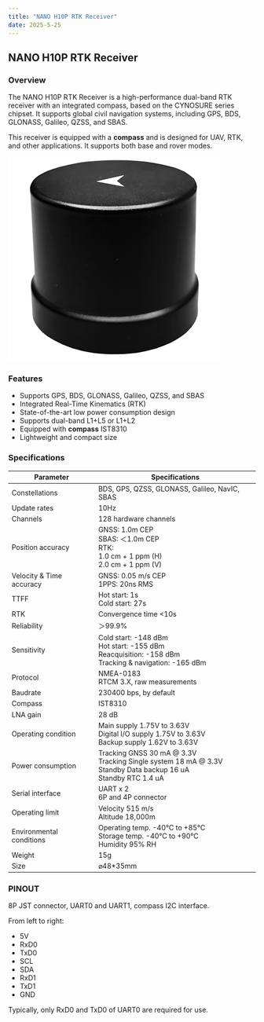 ```yaml
---
title: "NANO H10P RTK Receiver"
date: 2025-5-25
---
```


## NANO H10P RTK Receiver

### Overview

The NANO H10P RTK Receiver is a high-performance dual-band RTK receiver with an integrated compass, based on the CYNOSURE series chipset. It supports global civil navigation systems, including GPS, BDS, GLONASS, Galileo, QZSS, and SBAS.

This receiver is equipped with a **compass** and is designed for UAV, RTK, and other applications. It supports both base and rover modes.

![NANO H10P RTK Receiver](../../images/H10P/H10P-RTK-main-white-bg-x400.png)

### Features

- Supports GPS, BDS, GLONASS, Galileo, QZSS, and SBAS
- Integrated Real-Time Kinematics (RTK)
- State-of-the-art low power consumption design
- Supports dual-band L1+L5 or L1+L2
- Equipped with **compass** IST8310
- Lightweight and compact size

### Specifications

| Parameter             | Specifications                                                                 |
|-----------------------|-------------------------------------------------------------------------------|
| Constellations        | BDS, GPS, QZSS, GLONASS, Galileo, NavIC, SBAS                                |
| Update rates          | 10Hz                                                                         |
| Channels              | 128 hardware channels                                                       |
| Position accuracy     | GNSS: 1.0m CEP <br> SBAS: ＜1.0m CEP <br> RTK: <br> 1.0 cm + 1 ppm (H)<br />2.0 cm + 1 ppm (V) |
| Velocity & Time accuracy | GNSS: 0.05 m/s CEP <br> 1PPS: 20ns RMS                                     |
| TTFF                  | Hot start: 1s <br> Cold start: 27s                                           |
| RTK               | Convergence time <10s                                                        |
| Reliability           | ＞99.9%                                                                      |
| Sensitivity           | Cold start: -148 dBm <br> Hot start: -155 dBm <br> Reacquisition: -158 dBm <br> Tracking & navigation: -165 dBm |
| Protocol              | NMEA-0183 <br> RTCM 3.X, raw measurements                                    |
| Baudrate              | 230400 bps, by default                                                       |
| Compass               | IST8310                                                                      |
| LNA gain              | 28 dB                                                                       |
| Operating condition   | Main supply 1.75V to 3.63V <br> Digital I/O supply 1.75V to 3.63V <br> Backup supply 1.62V to 3.63V |
| Power consumption     | Tracking GNSS 30 mA @ 3.3V <br> Tracking Single system 18 mA @ 3.3V <br> Standby Data backup 16 uA <br> Standby RTC 1.4 uA |
| Serial interface      | UART x 2 <br> 6P and 4P connector                                            |
| Operating limit       | Velocity 515 m/s <br> Altitude 18,000m                                       |
| Environmental conditions | Operating temp. -40°C to +85°C <br> Storage temp. -40°C to +90°C <br> Humidity 95% RH |
| Weight                | 15g                                                                         |
| Size                  | ⌀48*35mm                                                                    |

### PINOUT

8P JST connector, UART0 and UART1, compass I2C interface.

From left to right:

- 5V
- RxD0
- TxD0
- SCL
- SDA
- RxD1
- TxD1
- GND

Typically, only RxD0 and TxD0 of UART0 are required for use.